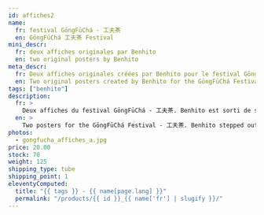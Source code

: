 ```yaml
---
id: affiches2
name:
  fr: festival GōngFūChá - 工夫茶
  en: GōngFūChá 工夫茶 Festival
mini_descr:
  fr: deux affiches originales par Benhito
  en: two original posters by Benhito
meta_descr:
  fr: Deux affiches originales créées par Benhito pour le festival GōngFūChá - 工夫茶. Dans un style épuré et expressif.
  en: Two original posters created by Benhito for the GōngFūChá Festival - 工夫茶. In a minimalist and expressive style.
tags: ["benhito"]
description:
  fr: >
    Deux affiches du festival GōngFūChá - 工夫茶. Benhito est sorti de son univers rock pour taper juste et fort dans un style épuré avec une mise en couleur parfaite.
  en: >
    Two posters for the GōngFūChá Festival - 工夫茶. Benhito stepped out of his rock universe to deliver a minimalist and impactful design with perfect coloring.
photos:
  - gongfucha_affiches_a.jpg
price: 20.00
stock: 70
weight: 125
shipping_type: tube
shipping_point: 1
eleventyComputed:
  title: "{{ tags }} - {{ name[page.lang] }}"
  permalink: "/products/{{ id }}_{{ name['fr'] | slugify }}/"
---
```

